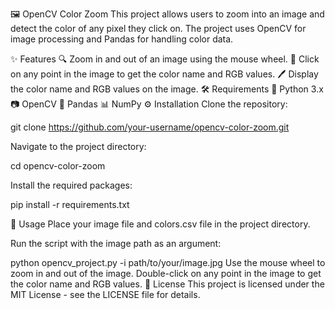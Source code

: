 🖼️ OpenCV Color Zoom
This project allows users to zoom into an image and detect the color of any pixel they click on. The project uses OpenCV for image processing and Pandas for handling color data.

✨ Features
🔍 Zoom in and out of an image using the mouse wheel.
🎯 Click on any point in the image to get the color name and RGB values.
🖊️ Display the color name and RGB values on the image.
🛠️ Requirements
🐍 Python 3.x
📷 OpenCV
🐼 Pandas
📊 NumPy
⚙️ Installation
Clone the repository:

git clone https://github.com/your-username/opencv-color-zoom.git

Navigate to the project directory:

cd opencv-color-zoom

Install the required packages:

pip install -r requirements.txt

🚀 Usage
Place your image file and colors.csv file in the project directory.

Run the script with the image path as an argument:


python opencv_project.py -i path/to/your/image.jpg
Use the mouse wheel to zoom in and out of the image.
Double-click on any point in the image to get the color name and RGB values.
📄 License
This project is licensed under the MIT License - see the LICENSE file for details.
